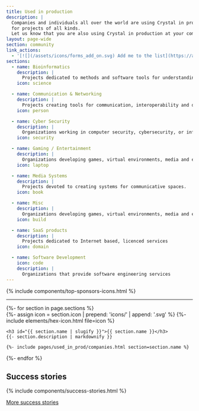 ```yaml
---
title: Used in production
description: |
  Companies and individuals all over the world are using Crystal in production
  for projects of all kinds.
  Let us know that you are also using Crystal in production at your company or project, and we’ll add you to this list.
layout: page-wide
section: community
link_actions:
  - '[![](/assets/icons/forms_add_on.svg) Add me to the list](https://airtable.com/shrapvn1N02qwkowQ)'
sections:
  - name: Bioinformatics
    description: |
      Projects dedicated to methods and software tools for understanding large biological data sets.
    icon: science

  - name: Communication & Networking
    description: |
      Projects creating tools for communication, interoperability and distribution.
    icon: person

  - name: Cyber Security
    description: |
      Organizations working in computer security, cybersecurity, or information technology security.
    icon: security

  - name: Gaming / Entertainment
    description: |
      Organizations developing games, virtual environments, media and entertainment platforms.
    icon: laptop

  - name: Media Systems
    description: |
      Projects devoted to creating systems for communicative spaces.
    icon: book

  - name: Misc
    description: |
      Organizations developing games, virtual environments, media and entertainment platforms.
    icon: build

  - name: SaaS products
    description: |
      Projects dedicated to Internet based, licenced services
    icon: domain

  - name: Software Development
    icon: code
    description: |
      Organizations that provide software engineering services
---
```


{% include components/top-sponsors-icons.html %}

<hr />

<div class="used-in-production">
  {%- for section in page.sections %}
  <section>
    {%- assign icon = section.icon | prepend: 'icons/' | append: '.svg' %}
    {%- include elements/hex-icon.html file=icon %}

    <h3 id="{{ section.name | slugify }}">{{ section.name }}</h3>
    {{- section.description | markdownify }}

    {%- include pages/used_in_prod/companies.html section=section.name %}
  </section>
  {%- endfor %}
</div>

## Success stories

{% include components/success-stories.html %}

<div class="link-actions">
  <a href="/success-stories/">More success stories</a>
</div>
